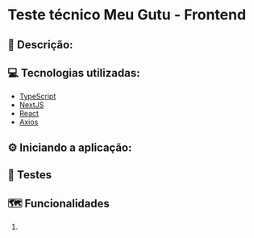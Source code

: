 # Teste técnico Meu Gutu - Frontend

## 📝 Descrição:
 

## 💻 Tecnologias utilizadas:
- <a href="https://www.typescriptlang.org/" target="_blank">TypeScript</a>
- <a href="https://nextjs.org/" target="_blank">NextJS</a>
- <a href="https://react.dev/" target="_blank">React</a>
- <a href="https://axios-http.com/">Axios</a>

## ⚙️ Iniciando a aplicação:


## 🧪 Testes


## 🗺️ Funcionalidades
1. 
